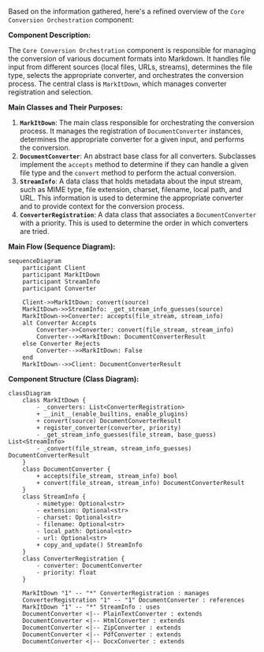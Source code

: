 Based on the information gathered, here's a refined overview of the `Core Conversion Orchestration` component:

**Component Description:**

The `Core Conversion Orchestration` component is responsible for managing the conversion of various document formats into Markdown. It handles file input from different sources (local files, URLs, streams), determines the file type, selects the appropriate converter, and orchestrates the conversion process. The central class is `MarkItDown`, which manages converter registration and selection.

**Main Classes and Their Purposes:**

1.  **`MarkItDown`**: The main class responsible for orchestrating the conversion process. It manages the registration of `DocumentConverter` instances, determines the appropriate converter for a given input, and performs the conversion.
2.  **`DocumentConverter`**: An abstract base class for all converters. Subclasses implement the `accepts` method to determine if they can handle a given file type and the `convert` method to perform the actual conversion.
3.  **`StreamInfo`**: A data class that holds metadata about the input stream, such as MIME type, file extension, charset, filename, local path, and URL. This information is used to determine the appropriate converter and to provide context for the conversion process.
4.  **`ConverterRegistration`**: A data class that associates a `DocumentConverter` with a priority. This is used to determine the order in which converters are tried.

**Main Flow (Sequence Diagram):**

```mermaid
sequenceDiagram
    participant Client
    participant MarkItDown
    participant StreamInfo
    participant Converter

    Client->>MarkItDown: convert(source)
    MarkItDown->>StreamInfo: _get_stream_info_guesses(source)
    MarkItDown->>Converter: accepts(file_stream, stream_info)
    alt Converter Accepts
        Converter->>Converter: convert(file_stream, stream_info)
        Converter-->>MarkItDown: DocumentConverterResult
    else Converter Rejects
        Converter-->>MarkItDown: False
    end
    MarkItDown-->>Client: DocumentConverterResult
```

**Component Structure (Class Diagram):**

```mermaid
classDiagram
    class MarkItDown {
        - _converters: List<ConverterRegistration>
        + __init__(enable_builtins, enable_plugins)
        + convert(source) DocumentConverterResult
        + register_converter(converter, priority)
        - _get_stream_info_guesses(file_stream, base_guess) List<StreamInfo>
        - _convert(file_stream, stream_info_guesses) DocumentConverterResult
    }
    class DocumentConverter {
        + accepts(file_stream, stream_info) bool
        + convert(file_stream, stream_info) DocumentConverterResult
    }
    class StreamInfo {
        - mimetype: Optional<str>
        - extension: Optional<str>
        - charset: Optional<str>
        - filename: Optional<str>
        - local_path: Optional<str>
        - url: Optional<str>
        + copy_and_update() StreamInfo
    }
    class ConverterRegistration {
        - converter: DocumentConverter
        - priority: float
    }

    MarkItDown "1" -- "*" ConverterRegistration : manages
    ConverterRegistration "1" -- "1" DocumentConverter : references
    MarkItDown "1" -- "*" StreamInfo : uses
    DocumentConverter <|-- PlainTextConverter : extends
    DocumentConverter <|-- HtmlConverter : extends
    DocumentConverter <|-- ZipConverter : extends
    DocumentConverter <|-- PdfConverter : extends
    DocumentConverter <|-- DocxConverter : extends
```